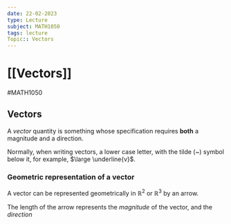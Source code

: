 ```yaml
---
date: 22-02-2023
type: Lecture
subject: MATH1050
tags: lecture
Topic:: Vectors
---
```

# [[Vectors]]
#MATH1050  

## Vectors

A *vector* quantity is something whose specification requires **both** a magnitude and a direction.

Normally, when writing vectors, a lower case letter, with the tilde (~) symbol below it, for example, $\large \underline{v}$. 

### Geometric representation of a vector
A vector can be represented geometrically in $\mathbb{R}^2$ or $\mathbb{R}^3$ by an arrow.

The length of the arrow represents the *magnitude* of the vector, and the *direction* 
